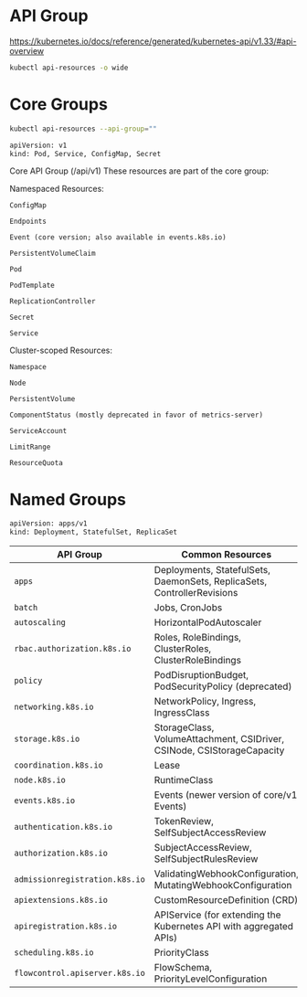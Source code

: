 # API Group

<https://kubernetes.io/docs/reference/generated/kubernetes-api/v1.33/#api-overview>

```sh
kubectl api-resources -o wide
```

# Core Groups

```sh
kubectl api-resources --api-group=""

apiVersion: v1
kind: Pod, Service, ConfigMap, Secret
```

Core API Group (/api/v1)
These resources are part of the core group:

Namespaced Resources:

    ConfigMap

    Endpoints

    Event (core version; also available in events.k8s.io)

    PersistentVolumeClaim

    Pod

    PodTemplate

    ReplicationController

    Secret

    Service

Cluster-scoped Resources:

    Namespace

    Node

    PersistentVolume

    ComponentStatus (mostly deprecated in favor of metrics-server)

    ServiceAccount

    LimitRange

    ResourceQuota

# Named Groups

```sh
apiVersion: apps/v1
kind: Deployment, StatefulSet, ReplicaSet
```

| API Group                      | Common Resources                                                        |
| ------------------------------ | ----------------------------------------------------------------------- |
| `apps`                         | Deployments, StatefulSets, DaemonSets, ReplicaSets, ControllerRevisions |
| `batch`                        | Jobs, CronJobs                                                          |
| `autoscaling`                  | HorizontalPodAutoscaler                                                 |
| `rbac.authorization.k8s.io`    | Roles, RoleBindings, ClusterRoles, ClusterRoleBindings                  |
| `policy`                       | PodDisruptionBudget, PodSecurityPolicy (deprecated)                     |
| `networking.k8s.io`            | NetworkPolicy, Ingress, IngressClass                                    |
| `storage.k8s.io`               | StorageClass, VolumeAttachment, CSIDriver, CSINode, CSIStorageCapacity  |
| `coordination.k8s.io`          | Lease                                                                   |
| `node.k8s.io`                  | RuntimeClass                                                            |
| `events.k8s.io`                | Events (newer version of core/v1 Events)                                |
| `authentication.k8s.io`        | TokenReview, SelfSubjectAccessReview                                    |
| `authorization.k8s.io`         | SubjectAccessReview, SelfSubjectRulesReview                             |
| `admissionregistration.k8s.io` | ValidatingWebhookConfiguration, MutatingWebhookConfiguration            |
| `apiextensions.k8s.io`         | CustomResourceDefinition (CRD)                                          |
| `apiregistration.k8s.io`       | APIService (for extending the Kubernetes API with aggregated APIs)      |
| `scheduling.k8s.io`            | PriorityClass                                                           |
| `flowcontrol.apiserver.k8s.io` | FlowSchema, PriorityLevelConfiguration                                  |
